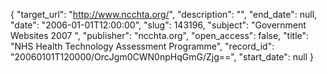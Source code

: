 {
  "target_url": "http://www.ncchta.org/", 
  "description": "", 
  "end_date": null, 
  "date": "2006-01-01T12:00:00", 
  "slug": 143196, 
  "subject": "Government Websites 2007 ", 
  "publisher": "ncchta.org", 
  "open_access": false, 
  "title": "NHS Health Technology Assessment Programme", 
  "record_id": "20060101T120000/OrcJgm0CWN0npHqGmG/Zjg==", 
  "start_date": null
}

